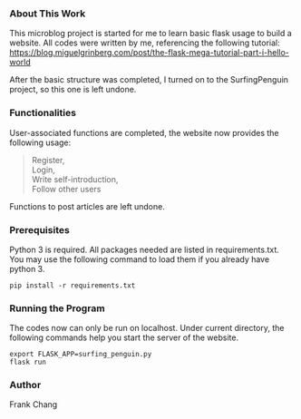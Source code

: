 ### About This Work
This microblog project is started for me to learn basic flask usage to build a website. All codes were written by me, referencing the following tutorial:
https://blog.miguelgrinberg.com/post/the-flask-mega-tutorial-part-i-hello-world

After the basic structure was completed, I turned on to the SurfingPenguin project, so this one is left undone.

### Functionalities
User-associated functions are completed, the website now provides the following usage:
> Register,  
> Login,  
> Write self-introduction,  
> Follow other users 

Functions to post articles are left undone.

### Prerequisites
Python 3 is required.
All packages needed are listed in requirements.txt.
You may use the following command to load them if you already have python 3.
```
pip install -r requirements.txt
```

### Running the Program
The codes now can only be run on localhost.
Under current directory, the following commands help you start the server of the website.
```
export FLASK_APP=surfing_penguin.py
flask run
```
### Author
Frank Chang
